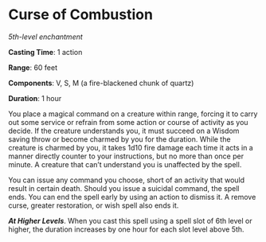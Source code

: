 # Curse of Combustion
*5th-level enchantment*

**Casting Time**: 1 action

**Range**: 60 feet

**Components**: V, S, M (a fire-blackened chunk of quartz)

**Duration**: 1 hour

You place a magical command on a creature within range, forcing it to carry out some service or refrain from some action or course of activity as you decide. If the creature understands you, it must succeed on a Wisdom saving throw or become charmed by you for the duration. While the creature is charmed by you, it takes 1d10 fire damage each time it acts in a manner directly counter to your instructions, but no more than once per minute. A creature that can’t understand you is unaffected by the spell.

You can issue any command you choose, short of an activity that would result in certain death. Should you issue a suicidal command, the spell ends. You can end the spell early by using an action to dismiss it. A remove curse, greater restoration, or wish spell also ends it.

***At Higher Levels***. When you cast this spell using a spell slot of 6th level or higher, the duration increases by one hour for each slot level above 5th.
